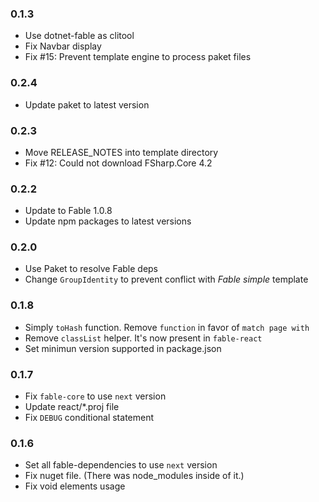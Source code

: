 ### 0.1.3

* Use dotnet-fable as clitool
* Fix Navbar display
* Fix #15: Prevent template engine to process paket files

### 0.2.4

* Update paket to latest version

### 0.2.3

* Move RELEASE_NOTES into template directory
* Fix #12: Could not download FSharp.Core 4.2

### 0.2.2

* Update to Fable 1.0.8
* Update npm packages to latest versions

### 0.2.0

* Use Paket to resolve Fable deps
* Change `GroupIdentity` to prevent conflict with *Fable simple* template

### 0.1.8

* Simply `toHash` function. Remove `function` in favor of `match page with`
* Remove `classList` helper. It's now present in `fable-react`
* Set minimun version supported in package.json

### 0.1.7

* Fix `fable-core` to use `next` version
* Update react/*.proj file
* Fix `DEBUG` conditional statement

### 0.1.6

* Set all fable-dependencies to use `next` version
* Fix nuget file. (There was node_modules inside of it.)
* Fix void elements usage
